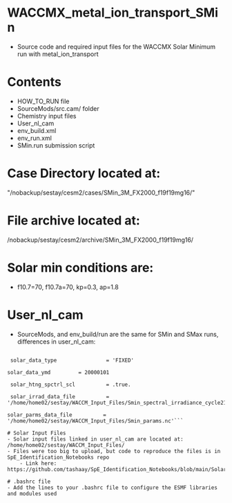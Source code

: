 # WACCMX_metal_ion_transport_SMin
- Source code and required input files for the WACCMX Solar Minimum run with metal_ion_transport


# Contents
- HOW_TO_RUN file
- SourceMods/src.cam/ folder
- Chemistry input files
- User_nl_cam
- env_build.xml
- env_run.xml
- SMin.run submission script

# Case Directory located at:
"/nobackup/sestay/cesm2/cases/SMin_3M_FX2000_f19f19mg16/"

# File archive located at:
/nobackup/sestay/cesm2/archive/SMin_3M_FX2000_f19f19mg16/

# Solar min conditions are:
- f10.7=70, f10.7a=70, kp=0.3, ap=1.8

# User_nl_cam
- SourceMods, and env_build/run are the same for SMin and SMax runs, differences in user_nl_cam:

```&solar_data_opts

 solar_data_type                = 'FIXED'
 
solar_data_ymd         = 20000101

 solar_htng_spctrl_scl          = .true.
 
 solar_irrad_data_file          = '/home/home02/sestay/WACCM_Input_Files/Smin_spectral_irradiance_cycle21.nc'
 
solar_parms_data_file          = '/home/home02/sestay/WACCM_Input_Files/Smin_params.nc'```
 
# Solar Input Files
- Solar input files linked in user_nl_cam are located at: /home/home02/sestay/WACCM_Input_Files/
- Files were too big to upload, but code to reproduce the files is in SpE_Identification_Notebooks repo 
    - Link here: https://github.com/tashaay/SpE_Identification_Notebooks/blob/main/Solar%20Irradiance.ipynb

# .bashrc file
- Add the lines to your .bashrc file to configure the ESMF libraries and modules used